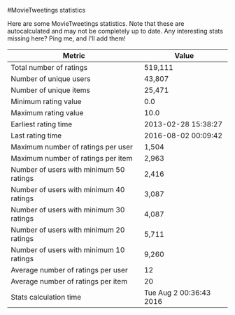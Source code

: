 #MovieTweetings statistics

Here are some MovieTweetings statistics. Note that these are autocalculated and may not be completely up to date. Any interesting stats missing here? Ping me, and I'll add them!

Metric | Value
--- | ---
Total number of ratings                 | 519,111
Number of unique users                  | 43,807
Number of unique items                  | 25,471
Minimum rating value                    | 0.0
Maximum rating value                    | 10.0
Earliest rating time                    | 2013-02-28 15:38:27
Last rating time                        | 2016-08-02 00:09:42
Maximum number of ratings per user      | 1,504
Maximum number of ratings per item      | 2,963
Number of users with minimum 50 ratings | 2,416
Number of users with minimum 40 ratings | 3,087
Number of users with minimum 30 ratings | 4,087
Number of users with minimum 20 ratings | 5,711
Number of users with minimum 10 ratings | 9,260
Average number of ratings per user      | 12
Average number of ratings per item      | 20
Stats calculation time                  | Tue Aug  2 00:36:43 2016

